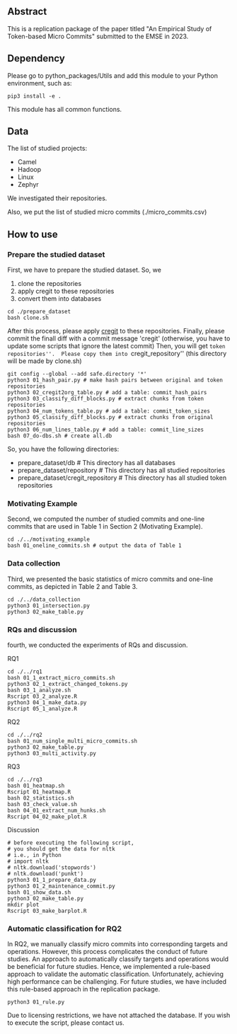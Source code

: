 
## Abstract

This is a replication package of the paper titled "An Empirical Study of Token-based Micro Commits" submitted to the EMSE in 2023.

## Dependency
Please go to python_packages/Utils and add this module to your Python environment, such as:

```
pip3 install -e .
```

This module has all common functions. 

## Data
The list of studied projects:
- Camel
- Hadoop
- Linux
- Zephyr

We investigated their repositories. 

Also, we put the list of studied micro commits (./micro_commits.csv)

## How to use

### Prepare the studied dataset
First, we have to prepare the studied dataset. 
So, we 
1. clone the repositories
2. apply cregit to these repositories
3. convert them into databases

```
cd ./prepare_dataset
bash clone.sh
```

After this process, please apply [cregit](https://github.com/cregit/cregit) to these repositories.
Finally, please commit the finall diff with a commit message 'cregit' (otherwise, you have to update some scripts that ignore the latest commit)
Then, you will get ``token repositories''. 
Please copy them into ``cregit_repository'' (this directory will be made by clone.sh)

```
git config --global --add safe.directory '*'
python3 01_hash_pair.py # make hash pairs between original and token repositories
python3 02_cregit2org_table.py # add a table: commit_hash_pairs
python3 03_classify_diff_blocks.py # extract chunks from token repositories
python3 04_num_tokens_table.py # add a table: commit_token_sizes
python3 05_classify_diff_blocks.py # extract chunks from original repositories
python3 06_num_lines_table.py # add a table: commit_line_sizes
bash 07_do-dbs.sh # create all.db
```

So, you have the following directories:
- prepare_dataset/db # This directory has all databases
- prepare_dataset/repository # This directory has all studied repositories
- prepare_dataset/cregit_repository # This directory has all studied token repositories



### Motivating Example
Second, we computed the number of studied commits and one-line commits that are used in Table 1 in Section 2 (Motivating Example). 

```
cd ./../motivating_example
bash 01_oneline_commits.sh # output the data of Table 1
```

### Data collection
Third, we presented the basic statistics of micro commits and one-line commits, as depicted in Table 2 and Table 3.

```
cd ./../data_collection
python3 01_intersection.py
python3 02_make_table.py
```

### RQs and discussion
fourth, we conducted the experiments of RQs and discussion. 


RQ1

```
cd ./../rq1
bash 01_1_extract_micro_commits.sh 
python3 02_1_extract_changed_tokens.py 
bash 03_1_analyze.sh 
Rscript 03_2_analyze.R 
python3 04_1_make_data.py 
Rscript 05_1_analyze.R 
```

RQ2

```
cd ./../rq2
bash 01_num_single_multi_micro_commits.sh 
python3 02_make_table.py 
python3 03_multi_activity.py 
```

RQ3

```
cd ./../rq3
bash 01_heatmap.sh 
Rscript 01_heatmap.R 
bash 02_statistics.sh 
bash 03_check_value.sh
bash 04_01_extract_num_hunks.sh
Rscript 04_02_make_plot.R
```

Discussion

```
# before executing the following script, 
# you should get the data for nltk
# i.e., in Python
# import nltk
# nltk.download('stopwords')
# nltk.download('punkt')
python3 01_1_prepare_data.py
python3 01_2_maintenance_commit.py
bash 01_show_data.sh 
python3 02_make_table.py 
mkdir plot
Rscript 03_make_barplot.R 
```


### Automatic classification for RQ2
In RQ2, we manually classify micro commits into corresponding targets and operations.
However, this process complicates the conduct of future studies.
An approach to automatically classify targets and operations would be beneficial for future studies.
Hence, we implemented a rule-based approach to validate the automatic classification.
Unfortunately, achieving high performance can be challenging. 
For future studies, we have included this rule-based approach in the replication package.


```
python3 01_rule.py
```

Due to licensing restrictions, we have not attached the database. If you wish to execute the script, please contact us.